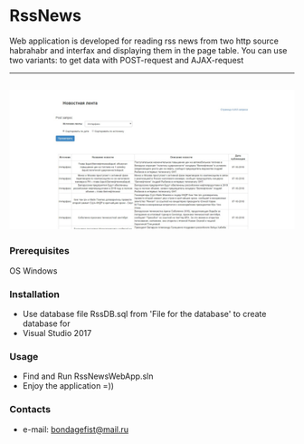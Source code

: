 # RssNews
Web application is developed for reading rss news from two http source habrahabr and interfax and displaying them in the page table. 
You can use two variants: to get data with POST-request and AJAX-request

---
<a href="https://github.com/dubovsky/RssNewsWebApp/blob/master/rssweb.jpg"><img src="https://github.com/dubovsky/RssNewsWebApp/blob/master/rssweb.jpg" /></a>
---

### Prerequisites
OS Windows

### Installation
- Use database file RssDB.sql from 'File for the database' to create database for <MS Sql server Express>
- Visual Studio 2017

### Usage
- Find and Run RssNewsWebApp.sln
- Enjoy the application =))


### Contacts 
- e-mail: bondagefist@mail.ru
